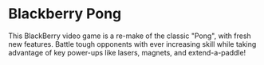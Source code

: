 Blackberry Pong
===============

This BlackBerry video game is a re-make of the classic "Pong", with fresh new features. 
Battle tough opponents with ever increasing skill while taking advantage of key power-ups like lasers, 
magnets, and extend-a-paddle!